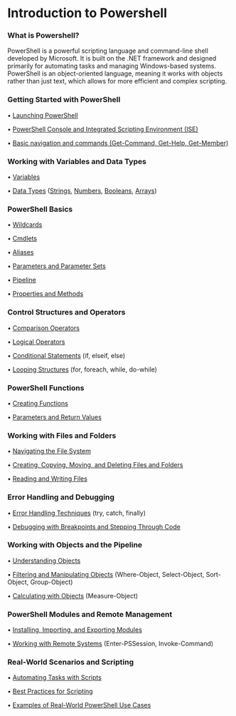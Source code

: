 # Introduction to Powershell

### What is Powershell?

PowerShell is a powerful scripting language and command-line shell developed by Microsoft. It is built on the .NET framework and designed primarily for automating tasks and managing Windows-based systems. PowerShell is an object-oriented language, meaning it works with objects rather than just text, which allows for more efficient and complex scripting.

### Getting Started with PowerShell

•	[Launching PowerShell](Powershell_and_Powershell_ISE.md)

•	[PowerShell Console and Integrated Scripting Environment (ISE)](Powershell_and_Powershell_ISE.md)

•	[Basic navigation and commands (Get-Command, Get-Help, Get-Member)](Help.md)

###	Working with Variables and Data Types

•	[Variables](Variables.md)

•	[Data Types](DataTypes.md) ([Strings](Strings.ps1), [Numbers](Numbers.ps1), [Booleans](Booleans.ps1), [Arrays](Arrays.ps1))

###	PowerShell Basics

•	[Wildcards](Wildcards.md)

•	[Cmdlets](Cmdlets.md)

•	[Aliases](Aliases.md)

•	[Parameters and Parameter Sets](Cmdlets.md#parameters)

•	[Pipeline](Cmdlets.md#pipeline)

•	[Properties and Methods](Properties_and_Methods.md)

###	Control Structures and Operators

•	[Comparison Operators](Comparison_Operators.md)

•	[Logical Operators](Logical_Operators.md)

•	[Conditional Statements](Conditional_Statements.md) (if, elseif, else)

•	[Looping Structures](Looping_Structures.md) (for, foreach, while, do-while)

###	PowerShell Functions

•	[Creating Functions](Functions.md)

•	[Parameters and Return Values](Functions.md#parameters)

###	Working with Files and Folders

•	[Navigating the File System](File_System.md)

•	[Creating, Copying, Moving, and Deleting Files and Folders](File_System.md#working-with-directories)

•	[Reading and Writing Files](Reading_and_Writing_Files.md)

###	Error Handling and Debugging

•	[Error Handling Techniques](Error_Handling.md) (try, catch, finally)

•	[Debugging with Breakpoints and Stepping Through Code](Breakpoints.md)

###	Working with Objects and the Pipeline

•	[Understanding Objects](Objects.md)

•	[Filtering and Manipulating Objects](Filtering_and_Manipulating_Objects.md) (Where-Object, Select-Object, Sort-Object, Group-Object)

•	[Calculating with Objects](Measure_Object.md) (Measure-Object)

###	PowerShell Modules and Remote Management

•	[Installing, Importing, and Exporting Modules](Importing_and_Exporting_Modules.md)

•	[Working with Remote Systems](Remote.md) (Enter-PSSession, Invoke-Command)

###	Real-World Scenarios and Scripting

•	[Automating Tasks with Scripts](Scripts.md)

•	[Best Practices for Scripting](Best_Practices.md)

•	[Examples of Real-World PowerShell Use Cases](Use_Cases.md)
